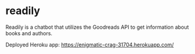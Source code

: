 # readily

Readily is a chatbot that utilizes the Goodreads API to get information about books and authors.

Deployed Heroku app: https://enigmatic-crag-31704.herokuapp.com/
